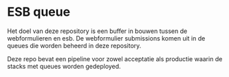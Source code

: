 # ESB queue

Het doel van deze repository is een buffer in bouwen tussen de webformulieren en esb. De webformulier submissions komen uit in de queues die worden beheerd in deze repository.

Deze repo bevat een pipeline voor zowel acceptatie als productie waarin de stacks met queues worden gedeployed.